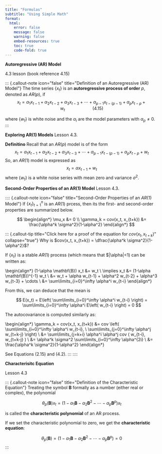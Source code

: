 ```yaml
---
title: "Formulas"
subtitle: "Using Simple Math"
format: 
  html:
    error: false
    message: false
    warning: false
    embed-resources: true
    toc: true
    code-fold: true
---
```








**Autoregressive (AR) Model** 

4.3 lesson (book reference 4.15)

::: {.callout-note icon="false" title="Definition of an Autoregressive (AR) Model"}
The time series $\{x_t\}$ is an **autoregressive process of order** $p$, denoted as $AR(p)$, if $$
  x_t = \alpha_1 x_{t-1} + \alpha_2 x_{t-2} + \alpha_3 x_{t-3} + \cdots + \alpha_{p-1} x_{t-(p-1)} + \alpha_p x_{t-p} + w_t ~~~~~~~~~~~~~~~~~~~~~~~ (4.15)
$$

where $\{w_t\}$ is white noise and the $\alpha_i$ are the model parameters with $\alpha_p \ne 0$.
:::


**Exploring AR(1) Models** Lesson 4.3. 

**Definitino**
Recall that an $AR(p)$ model is of the form $$
  x_t = \alpha_1 x_{t-1} + \alpha_2 x_{t-2} + \alpha_3 x_{t-3} + \cdots + \alpha_{p-1} x_{t-(p-1)} + \alpha_p x_{t-p} + w_t
$$ So, an $AR(1)$ model is expressed as $$
  x_t = \alpha x_{t-1} + w_t
$$ where $\{w_t\}$ is a white noise series with mean zero and variance $\sigma^2$.



**Second-Order Properties of an AR(1) Model** Lesson 4.3.

:::: {.callout-note icon="false" title="Second-Order Properties of an $AR(1)$ Model"}
If $\{x_t\}_{t=1}^n$ is an $AR(1)$ prcess, then its the first- and second-order properties are summarized below.

$$
\begin{align*}
  \mu_x &= 0 \\  
  \gamma_k = cov(x_t, x_{t+k}) &= \frac{\alpha^k \sigma^2}{1-\alpha^2}
\end{align*}
$$

::: {.callout-tip title="Click here for a proof of the equation for $cov(x_t,x_{t+k})$" collapse="true"}
Why is $cov(x_t, x_{t+k}) = \dfrac{\alpha^k \sigma^2}{1-\alpha^2}$?

If $\{x_t\}$ is a stable $AR(1)$ process (which means that \$\|\alpha\|\<1) can be written as:

\begin{align*}
  (1-\alpha \mathbf{B}) x_t &= w_t \\
  \implies x_t &= (1-\alpha \mathbf{B})^{-1} w_t \\
    &= w_t + \alpha w_{t-1} + \alpha^2 w_{t-2} + \alpha^3 w_{t-3} + \cdots \\
    &= \sum\limits_{i=0}^\infty \alpha^i w_{t-i}
\end{align*}

From this, we can deduce that the mean is

$$
  E(x_t) 
    = E\left( \sum\limits_{i=0}^\infty \alpha^i w_{t-i} \right)
    = \sum\limits_{i=0}^\infty \alpha^i E\left( w_{t-i} \right)
    = 0
$$

The autocovariance is computed similarly as:

\begin{align*}
  \gamma_k = cov(x_t, x_{t+k}) 
    &= cov \left( 
      \sum\limits_{i=0}^\infty \alpha^i w_{t-i}, \\
      \sum\limits_{j=0}^\infty \alpha^j w_{t+k-j} \right) \\
    &= \sum\limits_{j=k+i} \alpha^i \alpha^j cov ( w_{t-i}, w_{t+k-j} ) \\
    &= \alpha^k \sigma^2 \sum\limits_{i=0}^\infty \alpha^{2i} \\
    &= \frac{\alpha^k \sigma^2}{1-\alpha^2}
\end{align*}

See Equations (2.15) and (4.2).
:::
::::




**Characterisitc Equation** 

Lesson 4.3

::: {.callout-note icon="false" title="Definition of the Characteristic Equation"}
Treating the symbol $\mathbf{B}$ formally as a number (either real or complex), the polynomial

$$
  \theta_p(\mathbf{B}) x_t = \left( 1 - \alpha_1 \mathbf{B} - \alpha_2 \mathbf{B}^2 - \cdots - \alpha_p \mathbf{B}^p \right) x_t
$$

is called the **characteristic polynomial** of an AR process.

If we set the characteristic polynomial to zero, we get the **characteristic equation**:

$$
  \theta_p(\mathbf{B}) = \left( 1 - \alpha_1 \mathbf{B} - \alpha_2 \mathbf{B}^2 - \cdots - \alpha_p \mathbf{B}^p \right) = 0
$$
:::



